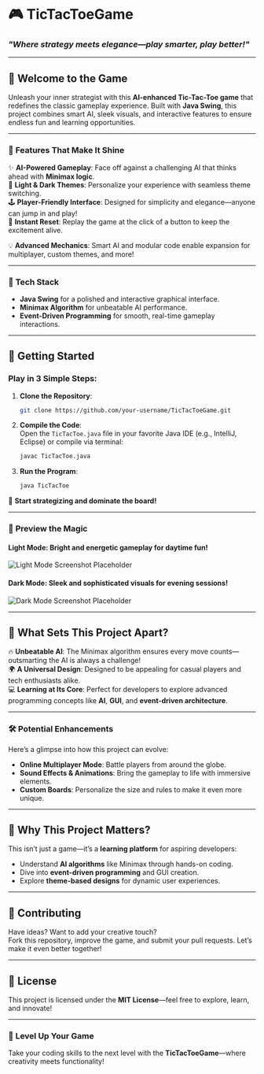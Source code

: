 
# 🎮 **TicTacToeGame**  
### *"Where strategy meets elegance—play smarter, play better!"*

---

## 🌟 **Welcome to the Game**  
Unleash your inner strategist with this **AI-enhanced Tic-Tac-Toe game** that redefines the classic gameplay experience. Built with **Java Swing**, this project combines smart AI, sleek visuals, and interactive features to ensure endless fun and learning opportunities.

---

### 🎯 **Features That Make It Shine**  
✨ **AI-Powered Gameplay**: Face off against a challenging AI that thinks ahead with **Minimax logic**.  
🎨 **Light & Dark Themes**: Personalize your experience with seamless theme switching.  
🕹️ **Player-Friendly Interface**: Designed for simplicity and elegance—anyone can jump in and play!  
🔄 **Instant Reset**: Replay the game at the click of a button to keep the excitement alive.  

💡 **Advanced Mechanics**: Smart AI and modular code enable expansion for multiplayer, custom themes, and more!

---

### 🔧 **Tech Stack**
- **Java Swing** for a polished and interactive graphical interface.  
- **Minimax Algorithm** for unbeatable AI performance.  
- **Event-Driven Programming** for smooth, real-time gameplay interactions.  

---

## 🚀 **Getting Started**  

### **Play in 3 Simple Steps:**  
1. **Clone the Repository**:  
   ```bash
   git clone https://github.com/your-username/TicTacToeGame.git
   ```
2. **Compile the Code**:  
   Open the `TicTacToe.java` file in your favorite Java IDE (e.g., IntelliJ, Eclipse) or compile via terminal:  
   ```bash
   javac TicTacToe.java
   ```
3. **Run the Program**:  
   ```bash
   java TicTacToe
   ```

🎉 **Start strategizing and dominate the board!**

---

### 🌈 **Preview the Magic**  
#### **Light Mode**: Bright and energetic gameplay for daytime fun!  
![Light Mode Screenshot Placeholder](https://via.placeholder.com/400x200)

#### **Dark Mode**: Sleek and sophisticated visuals for evening sessions!  
![Dark Mode Screenshot Placeholder](https://via.placeholder.com/400x200)

---

## 🔮 **What Sets This Project Apart?**  
🔥 **Unbeatable AI**: The Minimax algorithm ensures every move counts—outsmarting the AI is always a challenge!  
🌍 **A Universal Design**: Designed to be appealing for casual players and tech enthusiasts alike.  
💻 **Learning at Its Core**: Perfect for developers to explore advanced programming concepts like **AI**, **GUI**, and **event-driven architecture**.  

---

### 🛠️ **Potential Enhancements**  
Here’s a glimpse into how this project can evolve:  
- **Online Multiplayer Mode**: Battle players from around the globe.  
- **Sound Effects & Animations**: Bring the gameplay to life with immersive elements.  
- **Custom Boards**: Personalize the size and rules to make it even more unique.

---

## 🌟 **Why This Project Matters?**  
This isn’t just a game—it’s a **learning platform** for aspiring developers:
- Understand **AI algorithms** like Minimax through hands-on coding.  
- Dive into **event-driven programming** and GUI creation.  
- Explore **theme-based designs** for dynamic user experiences.

---

## 🤝 **Contributing**
Have ideas? Want to add your creative touch?  
Fork this repository, improve the game, and submit your pull requests. Let’s make it even better together!

---

## 📜 **License**  
This project is licensed under the **MIT License**—feel free to explore, learn, and innovate!

---

### 🌟 **Level Up Your Game**
Take your coding skills to the next level with the **TicTacToeGame**—where creativity meets functionality!  


